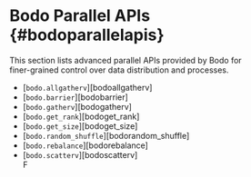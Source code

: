 Bodo Parallel APIs {#bodoparallelapis}
==================

This section lists advanced parallel APIs provided by Bodo for  
finer-grained control over data distribution and processes.


-  [`bodo.allgatherv`][bodoallgatherv]        
-  [`bodo.barrier`][bodobarrier]              
-  [`bodo.gatherv`][bodogatherv]              
-  [`bodo.get_rank`][bodoget_rank]            
-  [`bodo.get_size`][bodoget_size]            
-  [`bodo.random_shuffle`][bodorandom_shuffle]
-  [`bodo.rebalance`][bodorebalance]          
-  [`bodo.scatterv`][bodoscatterv]            
F
